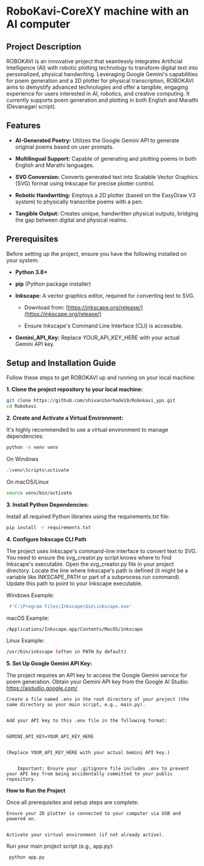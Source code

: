 # RoboKavi-CoreXY machine with an AI computer 



## Project Description


ROBOKAVI is an innovative project that seamlessly integrates Artificial Intelligence (AI) with robotic plotting technology to transform digital text into personalized, physical handwriting. Leveraging Google Gemini's capabilities for poem generation and a 2D plotter for physical transcription, ROBOKAVI aims to demystify advanced technologies and offer a tangible, engaging experience for users interested in AI, robotics, and creative computing. It currently supports poem generation and plotting in both English and Marathi (Devanagari script).


## Features


* **AI-Generated Poetry:** Utilizes the Google Gemini API to generate original poems based on user prompts.

* **Multilingual Support:** Capable of generating and plotting poems in both English and Marathi languages.

* **SVG Conversion:** Converts generated text into Scalable Vector Graphics (SVG) format using Inkscape for precise plotter control.

* **Robotic Handwriting:** Employs a 2D plotter (based on the EasyDraw V3 system) to physically transcribe poems with a pen.

* **Tangible Output:** Creates unique, handwritten physical outputs, bridging the gap between digital and physical realms.


## Prerequisites


Before setting up the project, ensure you have the following installed on your system:


* **Python 3.8+**

* **pip** (Python package installer)

* **Inkscape:** A vector graphics editor, required for converting text to SVG.

    * Download from: [https://inkscape.org/release/](https://inkscape.org/release/)

    * Ensure Inkscape's Command Line Interface (CLI) is accessible.

* **Gemini_API_Key:**  Replace YOUR_API_KEY_HERE with your actual Gemini API key.


## Setup and Installation Guide


Follow these steps to get ROBOKAVI up and running on your local machine:




**1. Clone the project repository to your local machine:**

```bash
git clone https://github.com/shivaniborhade19/Robokavi_yps.git
cd Robokavi
```

**2. Create and Activate a Virtual Environment:**

It's highly recommended to use a virtual environment to manage dependencies:

```bash
python -m venv venv
```
 On Windows
```bash
.\venv\Scripts\activate
```
 On macOS/Linux
```bash
source venv/bin/activate
```

**3. Install Python Dependencies:**


Install all required Python libraries using the requirements.txt file:
```bash
pip install -r requirements.txt
```

**4. Configure Inkscape CLI Path**

The project uses Inkscape's command-line interface to convert text to SVG. You need to ensure the svg_creator.py script knows where to find Inkscape's executable. Open the svg_creator.py file in your project directory. Locate the line where Inkscape's path is defined (it might be a variable like INKSCAPE_PATH or part of a subprocess.run command). Update this path to point to your Inkscape executable.

Windows Example:
```bash
 r'C:\Program Files\Inkscape\bin\inkscape.exe'
  ```
macOS Example:
```bash
/Applications/Inkscape.app/Contents/MacOS/inkscape
 ```
Linux Example: 
```bash
/usr/bin/inkscape (often in PATH by default)
 ```

**5. Set Up Google Gemini API Key:**

The project requires an API key to access the Google Gemini service for poem generation.
    Obtain your Gemini API key from the Google AI Studio: https://aistudio.google.com/


    Create a file named .env in the root directory of your project (the same directory as your main script, e.g., main.py).


    Add your API key to this .env file in the following format:


    GEMINI_API_KEY=YOUR_API_KEY_HERE


    (Replace YOUR_API_KEY_HERE with your actual Gemini API key.)


        Important: Ensure your .gitignore file includes .env to prevent your API key from being accidentally committed to your public repository.


**How to Run the Project**


Once all prerequisites and setup steps are complete:


    Ensure your 2D plotter is connected to your computer via USB and powered on.


    Activate your virtual environment (if not already active).
 Run your main project script (e.g., app.py):
```bash         
 python app.py
 ```


